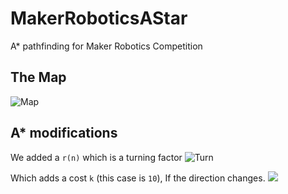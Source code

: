 # MakerRoboticsAStar
 A* pathfinding for Maker Robotics Competition

## The Map

![Map](D:\DOCUMENT\GitHub\MakerRoboticsAStar\map.png)

## A* modifications
We added a `r(n)` which is a turning factor
![Turn](D:\DOCUMENT\GitHub\MakerRoboticsAStar\function.png)

Which adds a cost `k` (this case is `10`), If the direction changes.
![](D:\DOCUMENT\GitHub\MakerRoboticsAStar\turn.png)